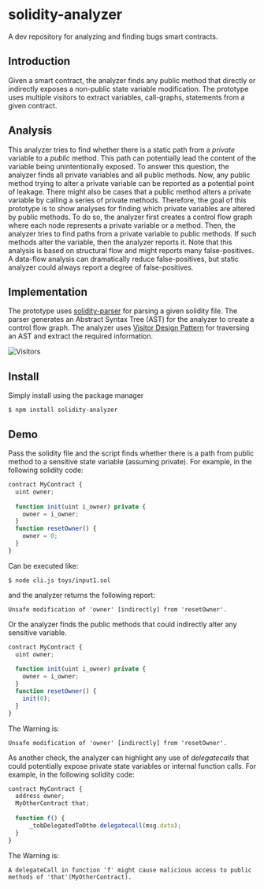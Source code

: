 # solidity-analyzer
A dev repository for analyzing and finding bugs smart contracts.

## Introduction
Given a smart contract, the analyzer finds any public method that directly or
indirectly exposes a non-public state variable modification.
The prototype uses multiple visitors to extract variables, call-graphs,
statements from a given contract.

## Analysis
This analyzer tries to find whether there is a static path from a _private_
variable to a _public_ method. This path can potentially lead the content of
the variable being unintentionally exposed. To answer this question, the
analyzer finds all private variables and all public methods. Now, any
public method trying to alter a private variable can be reported as a potential point of leakage. There might also be cases that a public method alters a
private variable by calling a series of private methods. Therefore, the goal of
this prototype is to show analyses for finding which private variables are
altered by public methods. To do so, the analyzer first creates a control flow
graph where each node represents a private variable or a method. Then, the
analyzer tries to find paths from a private variable to public methods.
If such methods alter the variable, then the analyzer reports it. Note that this
analysis is based on structural flow and might reports many false-positives. A
data-flow analysis can dramatically reduce false-positives, but static analyzer
could always report a degree of false-positives.

## Implementation

The prototype uses [solidity-parser](https://www.npmjs.com/package/solidity-parser) for parsing
a given solidity file. The parser generates an Abstract Syntax Tree (AST) for
the analyzer to create a control flow graph. The analyzer uses [Visitor Design
Pattern](https://en.wikipedia.org/wiki/Visitor_pattern) for traversing an AST
and extract the required information.

![Visitors](https://www.use.com/images/s_3/2017_10_01_171_575551a8264b78f33af9.jpg)

## Install
Simply install using the package manager

```Shell
$ npm install solidity-analyzer
```

## Demo
Pass the solidity file and the script finds whether there is a path from public
method to a sensitive state variable (assuming private).
For example, in the following solidity code:

```javascript
contract MyContract {
  uint owner;
  
  function init(uint i_owner) private {
    owner = i_owner;
  }
  function resetOwner() {
    owner = 0;
  }
}
```
Can be executed like:

```shell
$ node cli.js toys/input1.sol
```

and the analyzer returns the following report:
```shell
Unsafe modification of 'owner' [indirectly] from 'resetOwner'.
```

Or the analyzer finds the public methods that could indirectly alter any
sensitive variable.

```javascript
contract MyContract {
  uint owner;
  
  function init(uint i_owner) private {
    owner = i_owner;
  }
  function resetOwner() {
    init(0);
  }
}
```
The Warning is:

```shell
Unsafe modification of 'owner' [indirectly] from 'resetOwner'.
```

As another check, the analyzer can highlight any use of _delegatecalls_
that could potentially expose private state variables or internal function calls.
For example, in the following solidity code:


```javascript
contract MyContract {
  address owner;
  MyOtherContract that;
  
  function f() {
      _tobDelegatedToOthe.delegatecall(msg.data);
  }
}
```

The Warning is:

```shell
A delegateCall in function 'f' might cause malicious access to public methods of 'that'(MyOtherContract).
```
